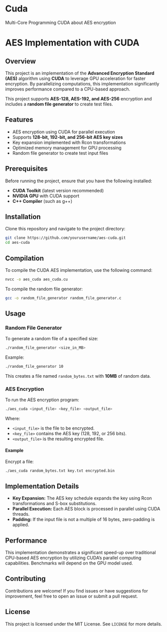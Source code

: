 # Cuda
Multi-Core Programming CUDA about AES encryption

# AES Implementation with CUDA

## Overview
This project is an implementation of the **Advanced Encryption Standard (AES)** algorithm using **CUDA** to leverage GPU acceleration for faster encryption. By parallelizing computations, this implementation significantly improves performance compared to a CPU-based approach.

This project supports **AES-128, AES-192, and AES-256** encryption and includes a **random file generator** to create test files.

## Features
- AES encryption using CUDA for parallel execution
- Supports **128-bit, 192-bit, and 256-bit AES key sizes**
- Key expansion implemented with Rcon transformations
- Optimized memory management for GPU processing
- Random file generator to create test input files

## Prerequisites
Before running the project, ensure that you have the following installed:

- **CUDA Toolkit** (latest version recommended)
- **NVIDIA GPU** with CUDA support
- **C++ Compiler** (such as g++)

## Installation
Clone this repository and navigate to the project directory:

```bash
git clone https://github.com/yourusername/aes-cuda.git
cd aes-cuda
```

## Compilation
To compile the CUDA AES implementation, use the following command:

```bash
nvcc -o aes_cuda aes_cuda.cu
```

To compile the random file generator:

```bash
gcc -o random_file_generator random_file_generator.c
```

## Usage

### Random File Generator
To generate a random file of a specified size:

```bash
./random_file_generator <size_in_MB>
```

Example:
```bash
./random_file_generator 10
```
This creates a file named `random_bytes.txt` with **10MB** of random data.

### AES Encryption
To run the AES encryption program:

```bash
./aes_cuda <input_file> <key_file> <output_file>
```

Where:
- `<input_file>` is the file to be encrypted.
- `<key_file>` contains the AES key (128, 192, or 256 bits).
- `<output_file>` is the resulting encrypted file.

#### Example
Encrypt a file:
```bash
./aes_cuda random_bytes.txt key.txt encrypted.bin
```

## Implementation Details
- **Key Expansion:** The AES key schedule expands the key using Rcon transformations and S-box substitutions.
- **Parallel Execution:** Each AES block is processed in parallel using CUDA threads.
- **Padding:** If the input file is not a multiple of 16 bytes, zero-padding is applied.

## Performance
This implementation demonstrates a significant speed-up over traditional CPU-based AES encryption by utilizing CUDA’s parallel computing capabilities. Benchmarks will depend on the GPU model used.

## Contributing
Contributions are welcome! If you find issues or have suggestions for improvement, feel free to open an issue or submit a pull request.

## License
This project is licensed under the MIT License. See `LICENSE` for more details.

